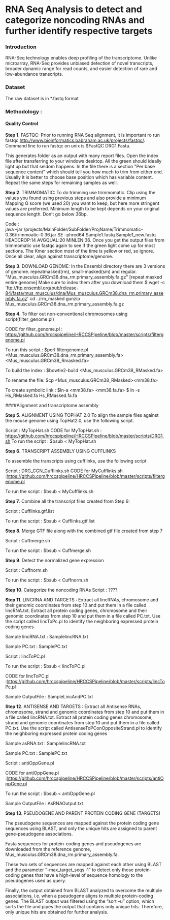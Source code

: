 # RNA Seq Analysis to detect and categorize noncoding RNAs and further identify respective targets
### Introduction
RNA-Seq technology enables deep profiling of the transcriptome. Unlike microarray, RNA-Seq provides unbiased detection of novel transcripts, broader dynamic range for read counts, and easier detection of rare and low-abundance transcripts.
### Dataset
The raw dataset is in *.fastq format

### Methodology :

#### Quality Control
**Step 1**.	FASTQC: Prior to running RNA Seq alignment, it is important ro run fastqc http://www.bioinformatics.babraham.ac.uk/projects/fastqc/. 
Command line to run fastqc on unix is $FastQC DRG1.Fasta. 

This generates folder as an output with many report files. Open the index file after transferring to your windows desktop. All the green should ideally light up but that seldom happens. In the file there is a section "Per base sequence content" which should tell you how much to trim from either end. Usually it is better to choose base position which has variable content. Repeat the same steps for remaining samples as well.

**Step 2**.	TRIMMOMATIC: To do trimming use trimmomatic. Clip using the values you found using previous steps and also provide a minimum Mapping Q score (we used 20) you want to keep, but here more stringent values are preferred. Minimum length to be kept depends on your original sequence length. Don’t go below 36bp.

Code :  
java –jar  /projects/MainFolder/SubFolder/ProjName/Trimmomatic-0.36/trimmoatic-0.36.jar SE –phred64 Sample1.fastq Sample1_new.fastq HEADCROP:14 AVGQUAL:20 MINLEN:36.  Once you get the output files from trimmomatic use fastqc again to see if the green light come up for most sections. The Kmer section most of the time is yellow or red, so ignore. Once all clear, align against transcriptome/genome.

**Step 3**.	DOWNLOAD GENOME: In the Ensembl directory there are 3 versions of genome. repeatmasked(rm), small-masked(sm) and regular. 
"Mus_musculus.GRCm38.dna_rm.primary_assembly.fa.gz" [repeat masked entire genome]
Make sure to index them after you download them
$ wget -c 'ftp://ftp.ensembl.org/pub/release-84/fasta/mus_musculus/dna/Mus_musculus.GRCm38.dna_rm.primary_assembly.fa.gz'
cd ../rm_masked
gunzip Mus_musculus.GRCm38.dna_rm.primary_assembly.fa.gz

**Step 4**.	To filter out non-conventional chromosomes using script(filter_genome.pl)

CODE for filter_genome.pl : https://github.com/hrccspipeline/HRCCSPipeline/blob/master/scripts/filtergenome.pl

To run this script : $perl filtergenome.pl <Mus_musculus.GRCm38.dna_rm.primary_assembly.fa> <Mus_musculus.GRCm38_Rmasked.fa>

To build the index : $bowtie2-build <Mus_musculus.GRCm38_RMasked.fa><mm38>

To rename the file: $cp <Mus_musculus.GRCm38_RMasked><mm38.fa>

To create symbolic link : $ln-a <mm38.fa> <mm38.fa.fa>
$ ln -s Hs_RMasked.fa Hs_RMasked.fa.fa

####Alignment and transcriptome assembly

**Step 5**.	ALIGNMENT USING TOPHAT 2.0
To align the sample files against the mouse genome using TopHat2.0, use the following script.

Script : MyTopHat.sh
CODE for MyTopHat.sh : https://github.com/hrccspipeline/HRCCSPipeline/blob/master/scripts/DRG1.sh
To run the script : $bsub < MyTopHat.sh

**Step 6**.	TRANSCRIPT ASSEMBLY USING CUFFLINKS

To assemble the transcripts using cufflinks, use the following script

Script : DRG_CGN_Cufflinks.sh
CODE for MyCufflinks.sh :https://github.com/hrccspipeline/HRCCSPipeline/blob/master/scripts/filtergenome.pl

To run the script : $bsub < MyCufflinks.sh

**Step 7**.	Combine all the transcript files created from Step 6:

Script : Cufflinks.gtf.list

To run the script : $bsub < Cufflinks.gtf.list

**Step 8**.	Merge GTF file along with the combined gtf file created from step 7

Script : Cuffmerge.sh

To run the script : $bsub < Cuffmerge.sh

**Step 9**.	Detect the normalized gene expression

Script : Cuffnorm.sh

To run the script : $bsub < Cuffnorm.sh

**Step 10**.	Categorize the noncoding RNAs
Script : ????

**Step 11**.	LINCRNA AND TARGETS : Extract all lincRNAs, chromosome and their genomic coordinates from step 10 and put them in a file called lincRNA.txt. Extract all protein coding genes, chromosome and their genomic coordinates from step 10 and put them in a file called PC.txt. Use the script called lincToPc.pl to identify the neighboring expressed protein coding genes

Sample lincRNA.txt : SamplelincRNA.txt

Sample PC.txt : SamplePC.txt

Script : lincToPC.pl

To run the script : $bsub < lincToPC.pl <OutputFileName>

CODE for lincToPC.pl :https://github.com/hrccspipeline/HRCCSPipeline/blob/master/scripts/lincToPc.pl

Sample OutputFile : SampleLincAndPC.txt

**Step 12**.	ANTISENSE AND TARGETS : Extract all Antisense RNAs, chromosome, strand and genomic coordinates from step 10 and put them in a file called lincRNA.txt. Extract all protein coding genes chromosome, strand and genomic coordinates from step 10 and put them in a file called PC.txt. Use the script called AntisenseToPConOppositeStrand.pl to identify the neighboring expressed protein coding genes

Sample asRNA.txt : SamplelincRNA.txt

Sample PC.txt : SamplePC.txt

Script : antiOppGene.pl

CODE for antiOppGene.pl :https://github.com/hrccspipeline/HRCCSPipeline/blob/master/scripts/antiOppGene.pl


To run the script : $bsub < antiOppGene.pl  <OutputFileName>

Sample OutputFile : AsRNAOutput.txt

**Step 13**.	PSEUDOGENE AND PARENT PROTEIN CODING GENE (TARGETS)

The pseudogene sequences are mapped against the protein coding gene sequences using BLAST, and only the unique hits are  assigned to parent gene-pseudogene associations. 

Fasta sequences for protein-coding genes and pseudogenes are downloaded from the reference genome, Mus_musculus.GRCm38.dna_rm.primary_assembly.fa. 

These two sets of sequences are mapped against each other using BLAST and the parameter “-max_target_seqs :1” to detect only those protein-coding genes that have a high-level of sequence homology to the pseudogenes used as query. 

Finally, the output obtained from BLAST analyzed to overcome the multiple associations, i.e. when a pseudogene aligns to multiple protein-coding genes. The BLAST output was filtered using the “sort –u” option, which sorts the file and pipes the output that contains only unique hits. Therefore, only unique hits are obtained for further analysis.

